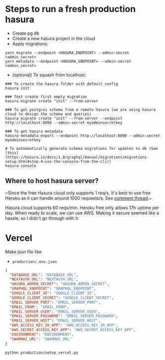 # Steps to run a fresh production hasura

- Create pg db
- Create a new hasura project in the cloud
- Apply migrations:

```
yarn migrate --endpoint <HASURA_ENDPOINT> --admin-secret <admin_secret>
yarn metadata --endpoint <HASURA_ENDPOINT> --admin-secret <admin_secret>
```

- (optional) To squash from localhost:

```
### To create the hasura folder with default config
hasura init

### Test create first empty migration
hasura migrate create "init" --from-server

### To get postgres schema from a remote hasura (we are using hasura cloud to design the schema and queries)
hasura migrate create "init" --from-server --endpoint http://localhost:8080 --admin-secret myadminsecretkey

### To get hasura metadata
hasura metadata export --endpoint http://localhost:8080 --admin-secret myadminsecretkey

# To autmomatically generate schema migrations for updates to db (See [this](https://hasura.io/docs/1.0/graphql/manual/migrations/migrations-setup.html#step-4-use-the-console-from-the-cli))
hasura console
```

## Where to host hasura server?

~Since the free Hasura cloud only supports 1 req/s. It's best to use free Heroku as it can handle around 1000 requests/s. See [comment thread](https://www.reddit.com/r/graphql/comments/a84s22/graphile_vs_hasura/ec80n52/).~

Hasura cloud supports 60 reqs/min. Heroku free only allows 17h uptime per day.
When ready to scale, we can use AWS. Making it secure seemed like a hassle, so I didn't go through with it.

# Vercel

Make json file like

- `production/.env.json`

```json
{
  "DATABASE_URL": "DATABASE_URL",
  "NEXTAUTH_URL": "NEXTAUTH_URL",
  "HASURA_ADMIN_SECRET": "HASURA_ADMIN_SECRET",
  "GRAPHQL_ENDPOINT": "GRAPHQL_ENDPOINT",
  "GOOGLE_CLIENT_ID": "GOOGLE_CLIENT_ID",
  "GOOGLE_CLIENT_SECRET": "GOOGLE_CLIENT_SECRET",
  "EMAIL_SERVER_PORT": "EMAIL_SERVER_PORT",
  "EMAIL_FROM": "EMAIL_FROM",
  "EMAIL_SERVER_USER": "EMAIL_SERVER_USER",
  "EMAIL_SERVER_PASSWORD": "EMAIL_SERVER_PASSWORD",
  "EMAIL_SERVER_HOST": "EMAIL_SERVER_HOST",
  "AWS_ACCESS_KEY_ID_APP": "AWS_ACCESS_KEY_ID_APP",
  "AWS_SECRET_ACCESS_KEY_APP": "AWS_SECRET_ACCESS_KEY_APP",
  "ENVIRONMENT": "ENVIRONMENT",
  "SWARMAI_URL": "SWARMAI_URL"
}
```

```
python production/setup_vercel.py
```
